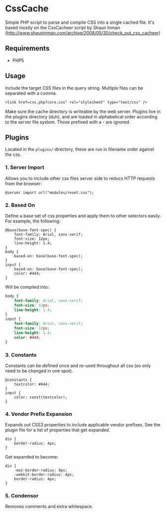 CssCache
========

Simple PHP script to parse and compile CSS into a single cached file. It's based 
mostly on the CssCacheer script by Shaun Inman (http://www.shauninman.com/archive/2008/05/30/check_out_css_cacheer)

Requirements
------------

- PHP5 

Usage
-----

Include the target CSS files in the query string. Multiple files can be 
separated with a comma.

	<link href=css.php?core.css" rel="stylesheet" type="text/css" />
	
Make sure the cache directory is writeable by the web server. Plugins live in 
the plugins directory (duh), and are loaded in alphabetical order according to 
the server file system. Those prefixed with a - are ignored.

Plugins
-------

Located in the `plugins/` directory, these are run in filename order against the css.

### 1. Server Import

Allows you to include other css files server side to reducs HTTP requests from the browser:

	@server import url("modules/reset.css");

### 2. Based On

Define a base set of css properties and apply them to other selectors easily. For example, the following:

	@base(base-font-spec) {
		font-family: Arial, sans-serif;
		font-size: 12px;
		line-height: 1.4;
	}
	body {
		based-on: base(base-font-spec);
	}
	input {
		based-on: base(base-font-spec);
		color: #444;
	}

Will be compiled into:

``` css
body {
	font-family: Arial, sans-serif;
	font-size: 12px;
	line-height: 1.4;
}
input {
	font-family: Arial, sans-serif;
	font-size: 12px;
	line-height: 1.4;
	color: #444;
}
```

### 3. Constants

Constants can be defined once and re-used throughout all css (so only need to be changed in one spot).

	@constants {
		textcolor: #444;
	}
	input {
		color: const(textcolor);
	}

### 4. Vendor Prefix Expansion

Expands out CSS3 properties to include applicable vendor prefixes. See the plugin file for a list of properties that get expanded.

	div {
		border-radius: 4px;
	}

Get expanded to become:

	div {
		-moz-border-radius: 4px;
		-webkit-border-radius: 4px;
		border-radius: 4px;
	}

### 5. Condensor

Removes comments and extra whitespace.
